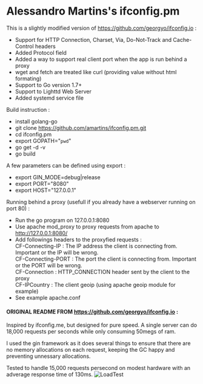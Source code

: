 # Alessandro Martins's ifconfig.pm

This is a slightly modified version of https://github.com/georgyo/ifconfig.io :
* Support for HTTP Connection, Charset, Via, Do-Not-Track and Cache-Control headers
* Added Protocol field
* Added a way to support real client port when the app is run behind a proxy
* wget and fetch are treated like curl (providing value without html formating)
* Support to Go version 1.7+
* Support to Lighttd Web Server
* Added systemd service file

Build instruction :
* install golang-go
* git clone https://github.com/amartins/ifconfig.pm.git
* cd ifconfig.pm
* export GOPATH="`pwd`"
* go get -d -v
* go build

A few parameters can be defined using export :
* export GIN_MODE=debug|release
* export PORT="8080"
* export HOST="127.0.0.1"

Running behind a proxy (usefull if you already have a webserver running on port 80) :
* Run the go program on 127.0.0.1:8080
* Use apache mod_proxy to proxy requests from apache to http://127.0.0.1:8080/
* Add followings headers to the proxyfied requests :<br>
	CF-Connecting-IP : The IP address the client is connecting from. Important or the IP will be wrong.<br>
	CF-Connecting-PORT : The port the client is connecting from. Important or the PORT will be wrong.<br>
	CF-Connection : HTTP_CONNECTION header sent by the client to the proxy<br>
	CF-IPCountry : The client geoip (using apache geoip module for example)
* See example apache.conf

#### ORIGINAL README FROM https://github.com/georgyo/ifconfig.io :

Inspired by ifconfig.me, but designed for pure speed. A single server can do 18,000 requests per seconds while only consuming 50megs of ram.

I used the gin framework as it does several things to ensure that there are no memory allocations on each request, keeping the GC happy and preventing unnessary allocations.

Tested to handle 15,000 requests persecond on modest hardware with an adverage response time of 130ms.
![LoadTest](http://i.imgur.com/xgR4u1e.png)
